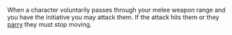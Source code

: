 When a character voluntarily passes through your melee weapon range and you have the initiative you may attack them. If the attack hits them or they [parry](Parrying) they must stop moving.